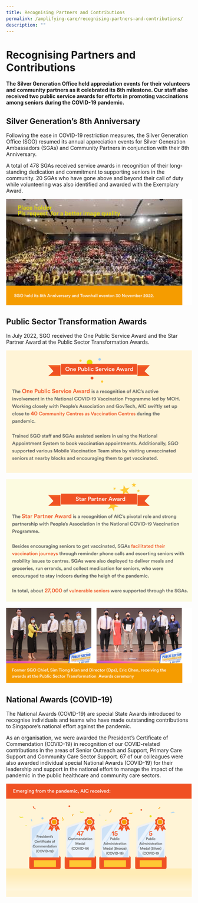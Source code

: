```yaml
---
title: Recognising Partners and Contributions
permalink: /amplifying-care/recognising-partners-and-contributions/
description: ""
---
```

# Recognising Partners and Contributions
**The Silver Generation Office held appreciation events for their volunteers and community partners as it celebrated its 8th milestone. Our staff also received two public service awards for efforts in promoting vaccinations among seniors during the COVID-19 pandemic.**

## Silver Generation’s 8th Anniversary
Following the ease in COVID-19 restriction measures, the Silver Generation Office (SGO) resumed its annual appreciation events for Silver Generation Ambassadors (SGAs) and Community Partners in conjunction with their 8th Anniversary. 

A total of 478 SGAs received service awards in recognition of their long-standing dedication and commitment to supporting seniors in the community. 20 SGAs who have gone above and beyond their call of duty while volunteering was also identified and awarded with the Exemplary Award.

![](/images/sgo-townhall.png)

## Public Sector Transformation Awards
In July 2022, SGO received the One Public Service Award and the Star Partner Award at the Public Sector Transformation Awards.

![](/images/one-public-service-award.png)

![](/images/star-partner-award.png)

![](/images/public-sector-transformation.png)

## National Awards (COVID-19)
The National Awards (COVID-19) are special State Awards introduced to recognise individuals and teams who have made outstanding contributions to Singapore’s national effort against the pandemic. 

As an organisation, we were awarded the President’s Certificate of Commendation (COVID-19) in recognition of our COVID-related contributions in the areas of Senior Outreach and Support, Primary Care Support and Community Care Sector Support. 67 of our colleagues were also awarded individual special National Awards (COVID-19) for their leadership and support in the national effort to manage the impact of the pandemic in the public healthcare and community care sectors.

![](/images/aic-received.png)